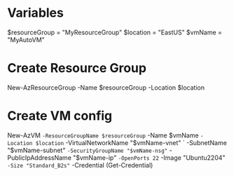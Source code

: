 # Variables
$resourceGroup = "MyResourceGroup"
$location = "EastUS"
$vmName = "MyAutoVM"

# Create Resource Group
New-AzResourceGroup -Name $resourceGroup -Location $location

# Create VM config
New-AzVM `
  -ResourceGroupName $resourceGroup `
  -Name $vmName `
  -Location $location `
  -VirtualNetworkName "$vmName-vnet" `
  -SubnetName "$vmName-subnet" `
  -SecurityGroupName "$vmName-nsg" `
  -PublicIpAddressName "$vmName-ip" `
  -OpenPorts 22 `
  -Image "Ubuntu2204" `
  -Size "Standard_B2s" `
  -Credential (Get-Credential)
